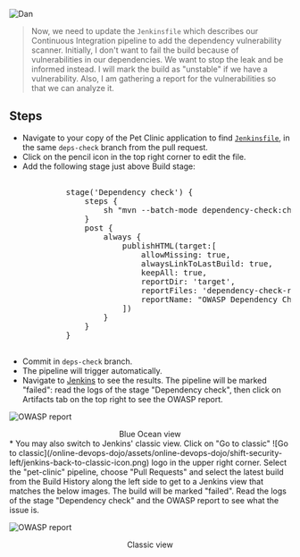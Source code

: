 ![Dan](/online-devops-dojo/assets/online-devops-dojo/shift-security-left/dan.png)

> Now, we need to update the `Jenkinsfile` which describes our Continuous Integration pipeline to add the dependency vulnerability scanner. Initially, I don't want to fail the build because of vulnerabilities in our dependencies. We want to stop the leak and be informed instead. I will mark the build as "unstable" if we have a vulnerability.
> Also, I am gathering a report for the vulnerabilities so that we can analyze it.

## Steps

* Navigate to your copy of the Pet Clinic application to find
  [`Jenkinsfile`](https://[[HOST_SUBDOMAIN]]-9876-[[KATACODA_HOST]].environments.katacoda.com/#jenkinsfile),
  in the same `deps-check` branch from the pull request.
* Click on the pencil icon in the top right corner to edit the file.
* Add the following stage just above Build stage:
<pre class="file" data-target="clipboard">

            stage('Dependency check') {
                steps {
                    sh "mvn --batch-mode dependency-check:check"
                }
                post {
                    always {
                        publishHTML(target:[
                            allowMissing: true,
                            alwaysLinkToLastBuild: true,
                            keepAll: true,
                            reportDir: 'target',
                            reportFiles: 'dependency-check-report.html',
                            reportName: "OWASP Dependency Check Report"
                        ])
                    }
                }
            }

</pre>
* Commit in `deps-check` branch.
* The pipeline will trigger automatically.
* Navigate to <a href="https://[[HOST_SUBDOMAIN]]-8080-[[KATACODA_HOST]].environments.katacoda.com/blue/organizations/jenkins/pet-clinic/activity" target="jenkins">Jenkins</a>
  to see the results. The pipeline will be marked "failed": read the logs of the stage
  "Dependency check", then click on Artifacts tab on the top right to see the OWASP report.

![OWASP report](/online-devops-dojo/assets/online-devops-dojo/shift-security-left/owasp-report2.png)
  <div align="center">Blue Ocean view</div>
* You may also switch to Jenkins' classic view. Click on "Go to classic"
  ![Go to classic](/online-devops-dojo/assets/online-devops-dojo/shift-security-left/jenkins-back-to-classic-icon.png)
  logo in the upper right corner. Select the "pet-clinic" pipeline, choose "Pull
  Requests" and select the latest build from the Build History along the left
  side to get to a Jenkins view that matches the below images.  
  The build will be marked "failed". Read the logs of the stage "Dependency
  check" and the OWASP report to see what the issue is.

![OWASP report](/online-devops-dojo/assets/online-devops-dojo/shift-security-left/owasp-report.png)
 <div align="center">Classic view</div>
